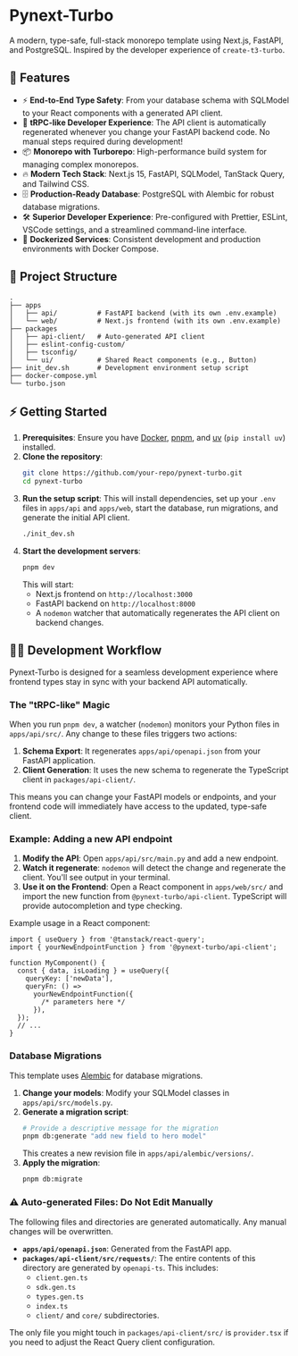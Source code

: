 # Pynext-Turbo

A modern, type-safe, full-stack monorepo template using Next.js, FastAPI, and PostgreSQL. Inspired by the developer experience of `create-t3-turbo`.

## 🚀 Features

- ⚡ **End-to-End Type Safety**: From your database schema with SQLModel to your React components with a generated API client.
- 🎯 **tRPC-like Developer Experience**: The API client is automatically regenerated whenever you change your FastAPI backend code. No manual steps required during development!
- 📦 **Monorepo with Turborepo**: High-performance build system for managing complex monorepos.
- 🔥 **Modern Tech Stack**: Next.js 15, FastAPI, SQLModel, TanStack Query, and Tailwind CSS.
- 🗄️ **Production-Ready Database**: PostgreSQL with Alembic for robust database migrations.
- 🛠️ **Superior Developer Experience**: Pre-configured with Prettier, ESLint, VSCode settings, and a streamlined command-line interface.
- 🐳 **Dockerized Services**: Consistent development and production environments with Docker Compose.

## 📁 Project Structure

```filetree
.
├── apps
│   ├── api/          # FastAPI backend (with its own .env.example)
│   └── web/          # Next.js frontend (with its own .env.example)
├── packages
│   ├── api-client/   # Auto-generated API client
│   ├── eslint-config-custom/
│   ├── tsconfig/
│   └── ui/           # Shared React components (e.g., Button)
├── init_dev.sh       # Development environment setup script
├── docker-compose.yml
└── turbo.json
```

## ⚡ Getting Started

1.  **Prerequisites**: Ensure you have [Docker](https://www.docker.com/), [pnpm](https://pnpm.io/installation), and [uv](https://github.com/astral-sh/uv) (`pip install uv`) installed.
2.  **Clone the repository**:
    ```bash
    git clone https://github.com/your-repo/pynext-turbo.git
    cd pynext-turbo
    ```
3.  **Run the setup script**: This will install dependencies, set up your `.env` files in `apps/api` and `apps/web`, start the database, run migrations, and generate the initial API client.
    ```bash
    ./init_dev.sh
    ```
4.  **Start the development servers**:
    ```bash
    pnpm dev
    ```
    This will start:
    - Next.js frontend on `http://localhost:3000`
    - FastAPI backend on `http://localhost:8000`
    - A `nodemon` watcher that automatically regenerates the API client on backend changes.

## 👩‍💻 Development Workflow

Pynext-Turbo is designed for a seamless development experience where frontend types stay in sync with your backend API automatically.

### The "tRPC-like" Magic

When you run `pnpm dev`, a watcher (`nodemon`) monitors your Python files in `apps/api/src/`. Any change to these files triggers two actions:

1.  **Schema Export**: It regenerates `apps/api/openapi.json` from your FastAPI application.
2.  **Client Generation**: It uses the new schema to regenerate the TypeScript client in `packages/api-client/`.

This means you can change your FastAPI models or endpoints, and your frontend code will immediately have access to the updated, type-safe client.

### Example: Adding a new API endpoint

1.  **Modify the API**: Open `apps/api/src/main.py` and add a new endpoint.
2.  **Watch it regenerate**: `nodemon` will detect the change and regenerate the client. You'll see output in your terminal.
3.  **Use it on the Frontend**: Open a React component in `apps/web/src/` and import the new function from `@pynext-turbo/api-client`. TypeScript will provide autocompletion and type checking.

Example usage in a React component:

```tsx
import { useQuery } from '@tanstack/react-query';
import { yourNewEndpointFunction } from '@pynext-turbo/api-client';

function MyComponent() {
  const { data, isLoading } = useQuery({
    queryKey: ['newData'],
    queryFn: () =>
      yourNewEndpointFunction({
        /* parameters here */
      }),
  });
  // ...
}
```

### Database Migrations

This template uses [Alembic](https://alembic.sqlalchemy.org/) for database migrations.

1.  **Change your models**: Modify your SQLModel classes in `apps/api/src/models.py`.
2.  **Generate a migration script**:
    ```bash
    # Provide a descriptive message for the migration
    pnpm db:generate "add new field to hero model"
    ```
    This creates a new revision file in `apps/api/alembic/versions/`.
3.  **Apply the migration**:
    ```bash
    pnpm db:migrate
    ```

### ⚠️ Auto-generated Files: Do Not Edit Manually

The following files and directories are generated automatically. Any manual changes will be overwritten.

- **`apps/api/openapi.json`**: Generated from the FastAPI app.
- **`packages/api-client/src/requests/`**: The entire contents of this directory are generated by `openapi-ts`. This includes:
  - `client.gen.ts`
  - `sdk.gen.ts`
  - `types.gen.ts`
  - `index.ts`
  - `client/` and `core/` subdirectories.

The only file you might touch in `packages/api-client/src/` is `provider.tsx` if you need to adjust the React Query client configuration.
